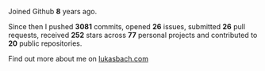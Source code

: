 Joined Github **8** years ago.

Since then I pushed **3081** commits, opened **26** issues, submitted **26** pull requests, received **252** stars across **77** personal projects and contributed to **20** public repositories.

Find out more about me on [lukasbach.com](https://lukasbach.com)
